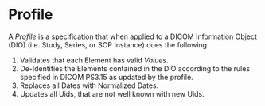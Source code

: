# Profile

A _Profile_ is a specification that when
applied to a DICOM Information Object (DIO) (i.e. Study, Series, or SOP Instance) does the following:

1. Validates that each Element has valid _Values_.
2. De-Identifies the Elements contained in the DIO according to the rules specified in DICOM PS3.15 as updated by the profile.
3. Replaces all Dates with Normalized Dates.
4. Updates all Uids, that are not well known with new Uids.